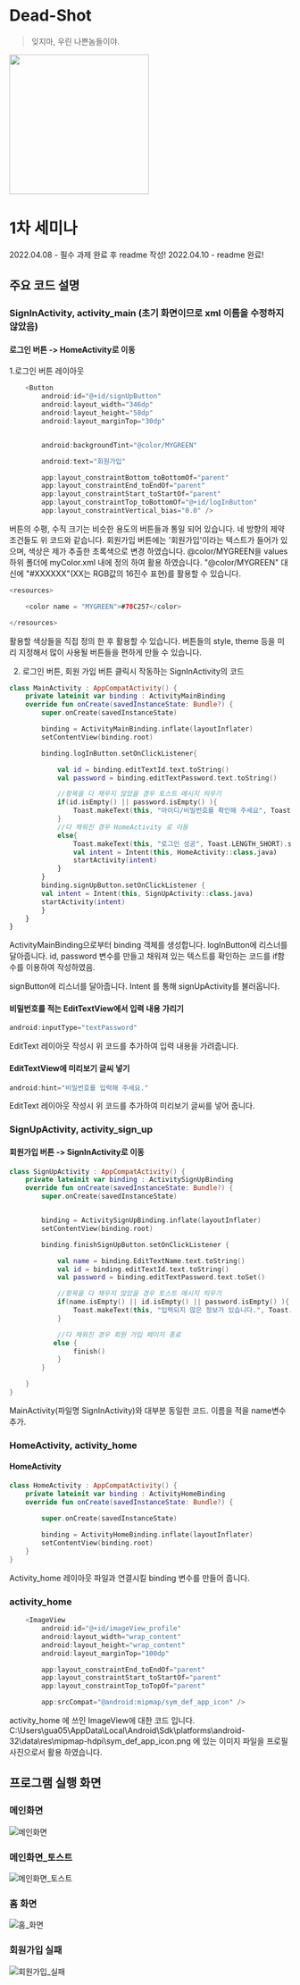# Dead-Shot

> 잊지마, 우린 나쁜놈들이야.

<img src="https://user-images.githubusercontent.com/33388801/161442839-c1bdc8da-0c91-4ee5-9c45-22b953b53136.png" width=250/>




# 1차 세미나

2022.04.08 - 필수 과제 완료 후 readme 작성!
2022.04.10 - readme 완료!
## 주요 코드 설명

### SignInActivity, activity_main (초기 화면이므로 xml 이름을 수정하지 않았음)

#### 로그인 버튼 -> HomeActivity로 이동
1.로그인 버튼 레이아웃
``` Kotlin
    <Button
        android:id="@+id/signUpButton"
        android:layout_width="346dp"
        android:layout_height="58dp"
        android:layout_marginTop="30dp"


        android:backgroundTint="@color/MYGREEN"

        android:text="회원가입"

        app:layout_constraintBottom_toBottomOf="parent"
        app:layout_constraintEnd_toEndOf="parent"
        app:layout_constraintStart_toStartOf="parent"
        app:layout_constraintTop_toBottomOf="@+id/logInButton"
        app:layout_constraintVertical_bias="0.0" />
```
버튼의 수평, 수직 크기는 비슷한 용도의 버튼들과 통일 되어 있습니다.
네 방향의 제약 조건들도 위 코드와 같습니다.
회원가입 버튼에는 '회원가입'이라는 텍스트가 들어가 있으며, 색상은 제가 추출한 초록색으로 변경 하였습니다. @color/MYGREEN을 values 하위 폴더에 myColor.xml 내에 정의 하여 활용 하였습니다. "@color/MYGREEN" 대신에 "#XXXXXX"(XX는 RGB값의 16진수 표현)를 활용할 수 있습니다.

``` Kotlin
<resources>

    <color name = "MYGREEN">#78C257</color>

</resources>
```
활용할 색상들을 직접 정의 한 후 활용할 수 있습니다.
버튼들의 style, theme 등을 미리 지정해서 많이 사용될 버튼들을 편하게 만들 수 있습니다.

2. 로그인 버튼, 회원 가입 버튼 클릭시 작동하는 SignInActivity의 코드
``` Kotlin
class MainActivity : AppCompatActivity() {
    private lateinit var binding : ActivityMainBinding
    override fun onCreate(savedInstanceState: Bundle?) {
        super.onCreate(savedInstanceState)

        binding = ActivityMainBinding.inflate(layoutInflater)
        setContentView(binding.root)

        binding.logInButton.setOnClickListener{

            val id = binding.editTextId.text.toString()
            val password = binding.editTextPassword.text.toString()

            //항목을 다 채우지 않았을 경우 토스트 메시지 띄우기
            if(id.isEmpty() || password.isEmpty() ){
                Toast.makeText(this, "아이디/비밀번호를 확인해 주세요", Toast.LENGTH_SHORT).show()
            }
            //다 채워진 경우 HomeActivity 로 이동
            else{
                Toast.makeText(this, "로그인 성공", Toast.LENGTH_SHORT).show()
                val intent = Intent(this, HomeActivity::class.java)
                startActivity(intent)
            }
        }
        binding.signUpButton.setOnClickListener {
        val intent = Intent(this, SignUpActivity::class.java)
        startActivity(intent)
        }
    }
}
```
ActivityMainBinding으로부터 binding 객체를 생성합니다.
logInButton에 리스너를 달아줍니다.
id, password 변수를 만들고 채워져 있는 텍스트를 확인하는 코드를 if함수를 이용하여 작성하였음.

signButton에 리스너를 달아줍니다.
Intent 를 통해 signUpActivity를 불러옵니다.


#### 비밀번호를 적는 EditTextView에서 입력 내용 가리기
``` Kotlin
android:inputType="textPassword"
```
EditText 레이아웃 작성시 위 코드를 추가하여 입력 내용을 가려줍니다.

#### EditTextView에 미리보기 글씨 넣기
``` Kotlin
android:hint="비밀번호를 입력해 주세요."
```
EditText 레이아웃 작성시 위 코드를 추가하여 미리보기 글씨를 넣어 줍니다.

### SignUpActivity, activity_sign_up

#### 회원가입 버튼 -> SignInActivity로 이동
``` Kotlin
class SignUpActivity : AppCompatActivity() {
    private lateinit var binding : ActivitySignUpBinding
    override fun onCreate(savedInstanceState: Bundle?) {
        super.onCreate(savedInstanceState)


        binding = ActivitySignUpBinding.inflate(layoutInflater)
        setContentView(binding.root)

        binding.finishSignUpButton.setOnClickListener {

            val name = binding.EditTextName.text.toString()
            val id = binding.editTextId.text.toString()
            val password = binding.editTextPassword.text.toSet()

            //항목을 다 채우지 않았을 경우 토스트 메시지 띄우기
            if(name.isEmpty() || id.isEmpty() || password.isEmpty() ){
                Toast.makeText(this, "입력되지 않은 정보가 있습니다.", Toast.LENGTH_SHORT).show()
            }

            //다 채워진 경우 회원 가입 페이지 종료
           else {
                finish()
            }
        }

    }
}
```
MainActivity(파일명 SignInActivity)와 대부분 동일한 코드.
이름을 적을 name변수 추가.

### HomeActivity, activity_home

#### HomeActivity
``` Kotlin
class HomeActivity : AppCompatActivity() {
    private lateinit var binding : ActivityHomeBinding
    override fun onCreate(savedInstanceState: Bundle?) {

        super.onCreate(savedInstanceState)
        
        binding = ActivityHomeBinding.inflate(layoutInflater)
        setContentView(binding.root)
    }
}
```
Activity_home 레이아웃 파일과 연결시킬 binding 변수를 만들어 줍니다.

### activity_home
``` Kotlin
    <ImageView
        android:id="@+id/imageView_profile"
        android:layout_width="wrap_content"
        android:layout_height="wrap_content"
        android:layout_marginTop="100dp"

        app:layout_constraintEnd_toEndOf="parent"
        app:layout_constraintStart_toStartOf="parent"
        app:layout_constraintTop_toTopOf="parent"

        app:srcCompat="@android:mipmap/sym_def_app_icon" />
```
activity_home 에 쓰인 ImageView에 대한 코드 입니다.
C:\Users\gua05\AppData\Local\Android\Sdk\platforms\android-32\data\res\mipmap-hdpi\sym_def_app_icon.png 에 있는 이미지 파일을 프로필 사진으로서 활용 하였습니다.

## 프로그램 실행 화면

### 메인화면
![메인화면](./github_image/메인화면.png)

### 메인화면_토스트
![메인화면_토스트](./github_image/메인화면_토스트.png)

### 홈 화면
![홈_화면](./github_image/홈_화면.png)

### 회원가입 실패
![회원가입_실패](./github_image/회원가입_실패.png)
